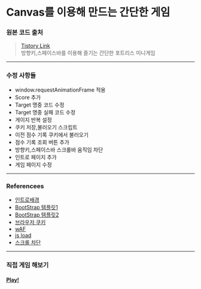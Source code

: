 # Canvas를 이용해 만드는 간단한 게임   
### 원본 코드 출처    
> [Tistory Link](https://codingbroker.tistory.com/76)    
방향키,스페이스바를 이용해 즐기는 간단한 포트리스 미니게임    
---
### 수정 사항들    
* window.requestAnimationFrame 적용
* Score 추가
* Target 명중 코드 수정
* Target 명중 실패 코드 수정
* 게이지 반복 설정
* 쿠키 저장,불러오기 스크립트
* 이전 점수 기록 쿠키에서 불러오기
* 점수 기록 조회 버튼 추가
* 방향키,스페이스바 스크롤바 움직임 차단
* 인트로 페이지 추가
* 게임 페이지 수정
---
### Referencees
* [인트로배경](https://kor.pngtree.com/)
* [BootStrap 템플릿1](https://startbootstrap.com/theme/grayscale)
* [BootStrap 템플릿2](https://startbootstrap.com/template/bare)
* [브라우저 쿠키](https://thereclub.tistory.com/59)
* [wAF](https://lifere.tistory.com/entry/HTML-canvas-태그-Javascript로-제어하기-게임-만들기)
* [js load](https://coding-plant.tistory.com/110)
* [스크롤 차단](https://amagrammer91.tistory.com/4)
---
### 직접 게임 해보기
#### [Play!](https://snowscapes.github.io/KSGameCanvas)
